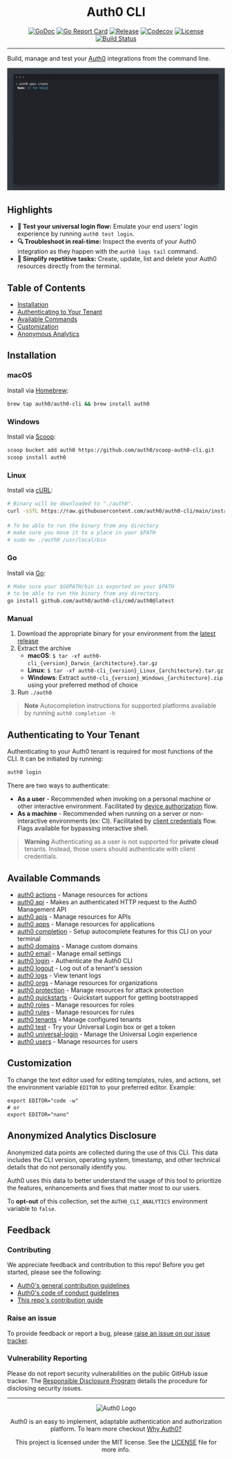 <div align="center">
  <h1>Auth0 CLI</h1>

[![GoDoc](https://pkg.go.dev/badge/github.com/auth0/auth0-cli.svg)](https://pkg.go.dev/github.com/auth0/auth0-cli)
[![Go Report Card](https://goreportcard.com/badge/github.com/auth0/auth0-cli?style=flat-square)](https://goreportcard.com/report/github.com/auth0/auth0-cli)
[![Release](https://img.shields.io/github/v/release/auth0/auth0-cli?logo=auth0&include_prereleases&style=flat-square)](https://github.com/auth0/auth0-cli/releases)
[![Codecov](https://img.shields.io/codecov/c/github/auth0/auth0-cli?logo=codecov&style=flat-square)](https://codecov.io/gh/auth0/auth0-cli)
[![License](https://img.shields.io/github/license/auth0/auth0-cli.svg?logo=fossa&style=flat-square)](https://github.com/auth0/auth0-cli/blob/main/LICENSE)
[![Build Status](https://img.shields.io/github/actions/workflow/status/auth0/auth0-cli/go.yml?branch=main&style=flat-square&logo=github)](https://github.com/auth0/auth0-cli/actions?query=branch%3Amain)

</div>

---

Build,  manage and test your [Auth0](https://auth0.com/) integrations from the command line.

![demo](./demo.gif)

## Highlights

- **🧪 Test your universal login flow:** Emulate your end users' login experience by running `auth0 test login`.
- **🔍 Troubleshoot in real-time:** Inspect the events of your Auth0 integration as they happen with the `auth0 logs tail` command.
- **🔁 Simplify repetitive tasks:** Create, update, list and delete your Auth0 resources directly from the terminal.

## Table of Contents

- [Installation](#installation)
- [Authenticating to Your Tenant](#authenticating-to-your-tenant)
- [Available Commands](#available-commands)
- [Customization](#customization)
- [Anonymous Analytics](#anonymized-analytics-disclosure)

## Installation

### macOS

Install via [Homebrew](https://brew.sh/):

```bash
brew tap auth0/auth0-cli && brew install auth0
```

### Windows

Install via [Scoop](https://scoop.sh/):

```bash
scoop bucket add auth0 https://github.com/auth0/scoop-auth0-cli.git
scoop install auth0
```

### Linux

Install via [cURL](https://curl.se/):

```bash
# Binary will be downloaded to "./auth0".
curl -sSfL https://raw.githubusercontent.com/auth0/auth0-cli/main/install.sh | sh -s -- -b .

# To be able to run the binary from any directory
# make sure you move it to a place in your $PATH
# sudo mv ./auth0 /usr/local/bin
```

### Go

Install via [Go](https://go.dev/):

```bash
# Make sure your $GOPATH/bin is exported on your $PATH
# to be able to run the binary from any directory.
go install github.com/auth0/auth0-cli/cmd/auth0@latest
```

### Manual

1. Download the appropriate binary for your environment from the [latest release](https://github.com/auth0/auth0-cli/releases/latest/)
2. Extract the archive
   - **macOS**: `$ tar -xf auth0-cli_{version}_Darwin_{architecture}.tar.gz`
   - **Linux**: `$ tar -xf auth0-cli_{version}_Linux_{architecture}.tar.gz`
   - **Windows**: Extract `auth0-cli_{version}_Windows_{architecture}.zip` using your preferred method of choice
3. Run `./auth0`

> **Note**
> Autocompletion instructions for supported platforms available by running `auth0 completion -h`

## Authenticating to Your Tenant

Authenticating to your Auth0 tenant is required for most functions of the CLI. It can be initiated by running:

```bash
auth0 login
```

There are two ways to authenticate:

- **As a user** - Recommended when invoking on a personal machine or other interactive environment. Facilitated by [device authorization](https://auth0.com/docs/get-started/authentication-and-authorization-flow/device-authorization-flow) flow.
- **As a machine** - Recommended when running on a server or non-interactive environments (ex: CI). Facilitated by [client credentials](https://auth0.com/docs/get-started/authentication-and-authorization-flow/client-credentials-flow) flow. Flags available for bypassing interactive shell.

> **Warning**
> Authenticating as a user is not supported for **private cloud** tenants. Instead, those users should authenticate with client credentials.

## Available Commands

- [auth0 actions](https://auth0.github.io/auth0-cli/auth0_actions.html) - Manage resources for actions
- [auth0 api](https://auth0.github.io/auth0-cli/auth0_api.html) - Makes an authenticated HTTP request to the Auth0 Management API
- [auth0 apis](https://auth0.github.io/auth0-cli/auth0_apis.html) - Manage resources for APIs
- [auth0 apps](https://auth0.github.io/auth0-cli/auth0_apps.html) - Manage resources for applications
- [auth0 completion](https://auth0.github.io/auth0-cli/auth0_completion.html) - Setup autocomplete features for this CLI on your terminal
- [auth0 domains](https://auth0.github.io/auth0-cli/auth0_domains.html) - Manage custom domains
- [auth0 email](https://auth0.github.io/auth0-cli/auth0_email.html) - Manage email settings
- [auth0 login](https://auth0.github.io/auth0-cli/auth0_login.html) - Authenticate the Auth0 CLI
- [auth0 logout](https://auth0.github.io/auth0-cli/auth0_logout.html) - Log out of a tenant's session
- [auth0 logs](https://auth0.github.io/auth0-cli/auth0_logs.html) - View tenant logs
- [auth0 orgs](https://auth0.github.io/auth0-cli/auth0_orgs.html) - Manage resources for organizations
- [auth0 protection](https://auth0.github.io/auth0-cli/auth0_protection.html) - Manage resources for attack protection
- [auth0 quickstarts](https://auth0.github.io/auth0-cli/auth0_quickstarts.html) - Quickstart support for getting bootstrapped
- [auth0 roles](https://auth0.github.io/auth0-cli/auth0_roles.html) - Manage resources for roles
- [auth0 rules](https://auth0.github.io/auth0-cli/auth0_rules.html) - Manage resources for rules
- [auth0 tenants](https://auth0.github.io/auth0-cli/auth0_tenants.html) - Manage configured tenants
- [auth0 test](https://auth0.github.io/auth0-cli/auth0_test.html) - Try your Universal Login box or get a token
- [auth0 universal-login](https://auth0.github.io/auth0-cli/auth0_universal-login.html) - Manage the Universal Login experience
- [auth0 users](https://auth0.github.io/auth0-cli/auth0_users.html) - Manage resources for users

## Customization

To change the text editor used for editing templates, rules, and actions,
set the environment variable `EDITOR` to your preferred editor. Example:

```shell
export EDITOR="code -w"
# or
export EDITOR="nano"
```

## Anonymized Analytics Disclosure

Anonymized data points are collected during the use of this CLI. This data includes the CLI version, operating system, timestamp, and other technical details that do not personally identify you.

Auth0 uses this data to better understand the usage of this tool to prioritize the features, enhancements and fixes that matter most to our users.

To **opt-out** of this collection, set the `AUTH0_CLI_ANALYTICS` environment variable to `false`.

## Feedback

### Contributing

We appreciate feedback and contribution to this repo! Before you get started, please see the following:

- [Auth0's general contribution guidelines](https://github.com/auth0/open-source-template/blob/master/GENERAL-CONTRIBUTING.md)
- [Auth0's code of conduct guidelines](https://github.com/auth0/open-source-template/blob/master/CODE-OF-CONDUCT.md)
- [This repo's contribution guide](https://github.com/auth0/auth0-cli/blob/main/CONTRIBUTING.md)

### Raise an issue

To provide feedback or report a bug, please [raise an issue on our issue tracker](https://github.com/auth0/auth0-cli/issues).

### Vulnerability Reporting

Please do not report security vulnerabilities on the public GitHub issue tracker. The [Responsible Disclosure Program](https://auth0.com/responsible-disclosure-policy) details the procedure for disclosing security issues.

---

<p align="center">
  <picture>
    <source media="(prefers-color-scheme: light)" srcset="https://cdn.auth0.com/website/sdks/logos/auth0_light_mode.png"   width="150">
    <source media="(prefers-color-scheme: dark)" srcset="https://cdn.auth0.com/website/sdks/logos//auth0_dark_mode.png" width="150">
    <img alt="Auth0 Logo" src="https://cdn.auth0.com/website/sdks/logos/auth0_light_mode.png" width="150">
  </picture>
</p>
<p align="center">Auth0 is an easy to implement, adaptable authentication and authorization platform. To learn more checkout <a href="https://auth0.com/why-auth0">Why Auth0?</a></p>
<p align="center">
This project is licensed under the MIT license. See the <a href="https://github.com/auth0/auth0-cli/blob/main/LICENSE"> LICENSE</a> file for more info.</p>
